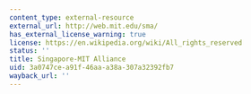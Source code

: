 ```yaml
---
content_type: external-resource
external_url: http://web.mit.edu/sma/
has_external_license_warning: true
license: https://en.wikipedia.org/wiki/All_rights_reserved
status: ''
title: Singapore-MIT Alliance
uid: 3a0747ce-a91f-46aa-a38a-307a32392fb7
wayback_url: ''
---
```

